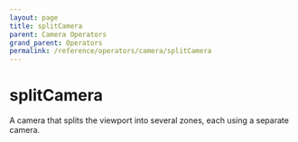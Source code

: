 ```yaml
---
layout: page
title: splitCamera
parent: Camera Operators
grand_parent: Operators
permalink: /reference/operators/camera/splitCamera
---
```


# splitCamera



A camera that splits the viewport into several zones, each using a separate camera.
